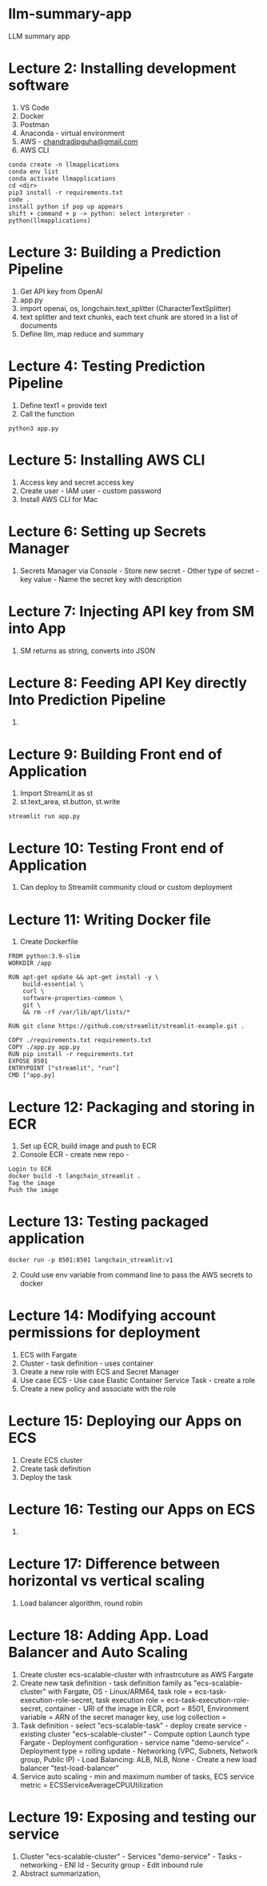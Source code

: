 # llm-summary-app
LLM summary app


# Lecture 2: Installing development software
1. VS Code
2. Docker
3. Postman
4. Anaconda - virtual environment
5. AWS - chandradipguha@gmail.com
6. AWS CLI
```
conda create -n llmapplications
conda env list
conda activate llmapplications
cd <dir>
pip3 install -r requirements.txt
code .
install python if pop up appears
shift + command + p -> python: select interpreter - python(llmapplications)
```

# Lecture 3: Building a Prediction Pipeline
1. Get API key from OpenAI
2. app.py
3. import openai, os, longchain.text_splitter (CharacterTextSplitter)
4. text splitter and text chunks, each text chunk are stored in a list of documents
5. Define llm, map reduce and summary


# Lecture 4: Testing Prediction Pipeline
1. Define text1 = provide text
2. Call the function
```
python3 app.py
```

# Lecture 5: Installing AWS CLI
1. Access key and secret access key
2. Create user - IAM user - custom password
3. Install AWS CLI for Mac

# Lecture 6: Setting up Secrets Manager
1. Secrets Manager via Console - Store new secret - Other type of secret - key value - Name the secret key with description

# Lecture 7: Injecting API key from SM into App
1. SM returns as string, converts into JSON

# Lecture 8: Feeding API Key directly Into Prediction Pipeline
1. 

# Lecture 9: Building Front end of Application
1. Import StreamLit as st
2. st.text_area, st.button, st.write
```
streamlit run app.py
```
# Lecture 10: Testing Front end of Application
1. Can deploy to Streamlit community cloud or custom deployment

# Lecture 11: Writing Docker file
1. Create Dockerfile
```
FROM python:3.9-slim
WORKDIR /app

RUN apt-get update && apt-get install -y \
    build-essential \
    curl \
    software-properties-common \
    git \
    && rm -rf /var/lib/apt/lists/*

RUN git clone https://github.com/streamlit/streamlit-example.git .

COPY ./requirements.txt requirements.txt
COPY ./app.py app.py
RUN pip install -r requirements.txt
EXPOSE 8501
ENTRYPOINT ["streamlit", "run"]
CMD ["app.py]
```

# Lecture 12: Packaging and storing in ECR 
1. Set up ECR, build image and push to ECR
2. Console ECR - create new repo - 
```
Login to ECR
docker build -t langchain_streamlit .
Tag the image
Push the image
```

# Lecture 13: Testing packaged application
```
docker run -p 8501:8501 langchain_streamlit:v1
```
2. Could use env variable from command line to pass the AWS secrets to docker

# Lecture 14: Modifying account permissions for deployment
1. ECS with Fargate
2. Cluster - task definition - uses container
3. Create a new role with ECS and Secret Manager
4. Use case ECS - Use case Elastic Container Service Task - create a role
5. Create a new policy and associate with the role

# Lecture 15: Deploying our Apps on ECS
1. Create ECS cluster
2. Create task definition
3. Deploy the task

# Lecture 16: Testing our Apps on ECS
1. 

# Lecture 17: Difference between horizontal vs vertical scaling
1. Load balancer algorithm, round robin

# Lecture 18: Adding App. Load Balancer and Auto Scaling 
1. Create cluster ecs-scalable-cluster with infrastrcuture as AWS Fargate
2. Create new task definition - task definition family as "ecs-scalable-cluster" with Fargate, OS - Linux/ARM64, task role = ecs-task-execution-role-secret, task execution role = ecs-task-execution-role-secret, container - URI of the image in ECR, port = 8501, Environment variable = ARN of the secret manager key, use log collection = 
3. Task definition - select "ecs-scalable-task" - deploy create service - existing cluster "ecs-scalable-cluster" - Compute option Launch type Fargate - Deployment configuration - service name "demo-service" - Deployment type = rolling update - Networking (VPC, Subnets, Network group, Public IP) - Load Balancing: ALB, NLB, None - Create a new load balancer "test-load-balancer"
4. Service auto scaling - min and maximum number of tasks, ECS service metric = ECSServiceAverageCPUUtilization

# Lecture 19: Exposing and testing our service
1. Cluster "ecs-scalable-cluster" - Services "demo-service" - Tasks - networking - ENI Id - Security group - Edit inbound rule
2. Abstract summarization, 
